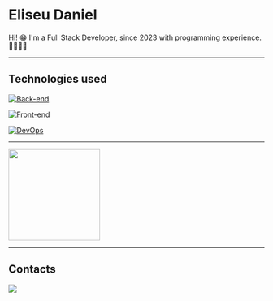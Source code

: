# Eliseu Daniel

Hi! 😁 I'm a Full Stack Developer, since 2023 with programming experience. 👨🏻‍💻🚀

___

## Technologies used

[![Back-end](https://skillicons.dev/icons?i=php,nodejs)]()

[![Front-end](https://skillicons.dev/icons?i=html,css,javascript)]()

[![DevOps](https://skillicons.dev/icons?i=git,mysql,linux)]()

___
<img height="180em" src="https://github-readme-stats.vercel.app/api/top-langs/?username=eliseu-daniel&layout=compact&theme=dark"/>

___

## Contacts

<a href="https://www.linkedin.com/in/eliseu-daniel-ferreira/" target="_blank" style="margin-right: 0.5rem;">
    <img src="https://img.shields.io/badge/LinkedIn-333?style=for-the-badge&logo=LinkedIn&logoColor=white" />
</a>